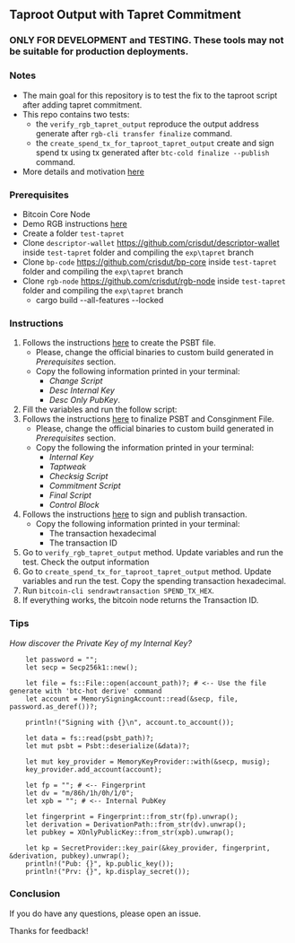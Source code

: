 ## Taproot Output with Tapret Commitment

### ONLY FOR DEVELOPMENT and TESTING. These tools may not be suitable for production deployments.

### Notes
- The main goal for this repository is to test the fix to the taproot script after adding tapret commitment.
- This repo contains two tests:
    - the `verify_rgb_tapret_output` reproduce the output address generate after `rgb-cli transfer finalize` command.
    - the `create_spend_tx_for_taproot_tapret_output` create and sign spend tx using tx generated after `btc-cold finalize --publish` command.
- More details and motivation [here](https://github.com/BP-WG/bp-core/pull/20)

### Prerequisites
- Bitcoin Core Node
- Demo RGB instructions [here](https://github.com/LNP-BP/nodes/blob/master/contrib/demo-rgb.sh) 
- Create a folder `test-tapret`
- Clone `descriptor-wallet` https://github.com/crisdut/descriptor-wallet inside `test-tapret` folder and compiling the `exp\tapret` branch
- Clone `bp-code` https://github.com/crisdut/bp-core inside `test-tapret` folder and compiling the `exp\tapret` branch
- Clone `rgb-node` https://github.com/crisdut/rgb-node inside `test-tapret` folder and compiling the `exp\tapret` branch
    - cargo build --all-features --locked

### Instructions
1. Follows the instructions [here](https://github.com/LNP-BP/nodes/blob/master/contrib/demo-rgb.sh#L118) to create the PSBT file.
    - Please, change the official binaries to custom build generated in *Prerequisites* section.
    - Copy the following information printed in your terminal: 
        - _Change Script_
        - _Desc Internal Key_
        - _Desc Only PubKey_. 
2. Fill the variables and run the follow script:
3. Follows the instructions [here](https://github.com/LNP-BP/nodes/blob/master/contrib/demo-rgb.sh#L145) to finalize PSBT and Consginment File.
    - Please, change the official binaries to custom build generated in *Prerequisites* section.
    - Copy the following the information printed in your terminal: 
        - _Internal Key_ 
        - _Taptweak_
        - _Checksig Script_
        - _Commitment Script_
        - _Final Script_
        - _Control Block_
4. Follows the instructions [here](https://github.com/LNP-BP/nodes/blob/master/contrib/demo-rgb.sh#L155) to sign and publish transaction.
    - Copy the following information printed in your terminal:
        - The transaction hexadecimal
        - The transaction ID 
5. Go to `verify_rgb_tapret_output` method. Update variables and run the test. Check the output information
6. Go to `create_spend_tx_for_taproot_tapret_output` method. Update variables and run the test. Copy the spending transaction hexadecimal.
7. Run `bitcoin-cli sendrawtransaction SPEND_TX_HEX`.
8. If everything works, the bitcoin node returns the Transaction ID. 

### Tips
_How discover the Private Key of my Internal Key?_
```lang=rust
    let password = "";
    let secp = Secp256k1::new();

    let file = fs::File::open(account_path)?; # <-- Use the file generate with 'btc-hot derive' command 
    let account = MemorySigningAccount::read(&secp, file, password.as_deref())?;

    println!("Signing with {}\n", account.to_account());

    let data = fs::read(psbt_path)?;
    let mut psbt = Psbt::deserialize(&data)?;

    let mut key_provider = MemoryKeyProvider::with(&secp, musig);
    key_provider.add_account(account);

    let fp = ""; # <-- Fingerprint
    let dv = "m/86h/1h/0h/1/0";
    let xpb = ""; # <-- Internal PubKey

    let fingerprint = Fingerprint::from_str(fp).unwrap();
    let derivation = DerivationPath::from_str(dv).unwrap();
    let pubkey = XOnlyPublicKey::from_str(xpb).unwrap();

    let kp = SecretProvider::key_pair(&key_provider, fingerprint, &derivation, pubkey).unwrap();
    println!("Pub: {}", kp.public_key());
    println!("Prv: {}", kp.display_secret()); 
```

### Conclusion
If you do have any questions, please open an issue.

Thanks for feedback!